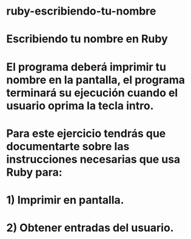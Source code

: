 # ruby-escribiendo-tu-nombre
# Escribiendo tu nombre en Ruby
# El programa deberá imprimir tu nombre en la pantalla, el programa terminará su ejecución cuando el usuario oprima la tecla intro.
# Para este ejercicio tendrás que documentarte sobre las instrucciones necesarias que usa Ruby para:

# 1) Imprimir en pantalla.
# 2) Obtener entradas del usuario.
